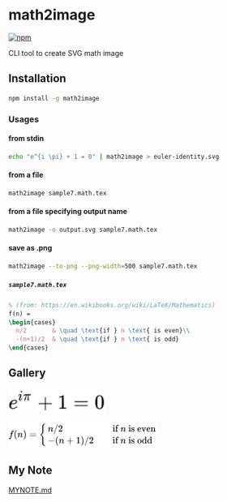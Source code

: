 # math2image

[![npm](https://img.shields.io/npm/v/math2image.svg)](https://www.npmjs.com/package/math2image)

CLI tool to create SVG math image

## Installation

```bash
npm install -g math2image
```

### Usages

#### from stdin

```bash
echo "e^{i \pi} + 1 = 0" | math2image > euler-identity.svg
```

#### from a file

```bash
math2image sample7.math.tex
```

#### from a file specifying output name

```bash
math2image -o output.svg sample7.math.tex
```

#### save as .png

```bash
math2image --to-png --png-width=500 sample7.math.tex
```

##### `sample7.math.tex`

```tex
% (from: https://en.wikibooks.org/wiki/LaTeX/Mathematics)
f(n) =
\begin{cases}
  n/2       & \quad \text{if } n \text{ is even}\\
  -(n+1)/2  & \quad \text{if } n \text{ is odd}
\end{cases}
```

## Gallery

<img src="demo_svgs/euler-identity.svg" height="50"><br>


<img src="demo_svgs/sample7.math.tex.svg" height="50">


## My Note

[MYNOTE.md](MYNOTE.md)